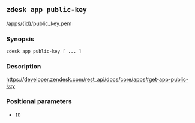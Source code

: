 ## `zdesk app public-key`

/apps/{id}/public_key.pem

### Synopsis

    zdesk app public-key [ ... ]

### Description

https://developer.zendesk.com/rest_api/docs/core/apps#get-app-public-key

### Positional parameters

* `ID`

